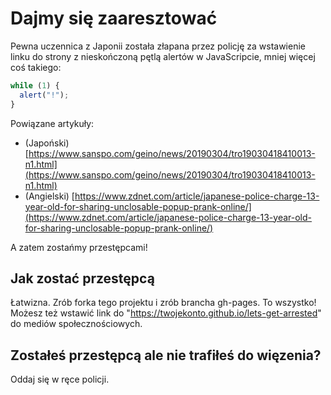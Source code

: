 # Dajmy się zaaresztować
Pewna uczennica z Japonii została złapana przez policję za wstawienie linku do strony z nieskończoną pętlą alertów w JavaScripcie, mniej więcej coś takiego:

```js
while (1) {
  alert("!");
}
```

Powiązane artykuły:
- (Japoński) [https://www.sanspo.com/geino/news/20190304/tro19030418410013-n1.html](https://www.sanspo.com/geino/news/20190304/tro19030418410013-n1.html)
- (Angielski) [https://www.zdnet.com/article/japanese-police-charge-13-year-old-for-sharing-unclosable-popup-prank-online/](https://www.zdnet.com/article/japanese-police-charge-13-year-old-for-sharing-unclosable-popup-prank-online/)

A zatem zostańmy przestępcami!

## Jak zostać przestępcą

Łatwizna. Zrób forka tego projektu i zrób brancha gh-pages. To wszystko! Możesz też wstawić link do "https://twojekonto.github.io/lets-get-arrested" do mediów społecznościowych.

## Zostałeś przestępcą ale nie trafiłeś do więzenia?

Oddaj się w ręce policji.
